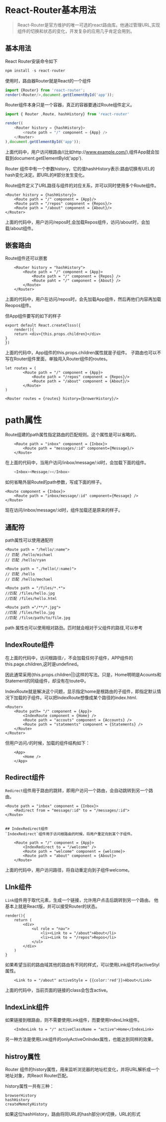 # React-Router基本用法

> React-Router是官方维护的唯一可选的react路由库。他通过管理URL,实现组件的切换和状态的变化，开发复杂的应用几乎肯定会用到。

## 基本用法

React Router安装命令如下

```javascript
npm install -s react-router
```

使用时，路由器Router就是React的一个组件

```javascript
import {Router} from 'react-router';
render(<Router/>,document.getElementById('app'));

```

Router组件本身只是一个容器，真正的容器要通过Route组件定义。

```javascript
import { Router ,Route, hashHistory} from 'react-router'

render((
	<Router history = {hashHistory}>
		<route path = "/" component = {App} />
	</Router>
),document.getElementById('app'));
```

上面代码中，用户访问根路由/(比如http://www.example.com/),组件App就会加载到document.getElementById('app').

Router 组件中有一个参数history，它的值hashHistory表示:路由切换有UEL的hash变化决定。即URL的#部分发生变化。

Route组件定义了URL路径与组件的对应关系，并可以同时使用多个Route组件。

```
<Router history = {hashHistory}>
	<Route path = "/" component = {App}/>
	<Route path = "/repos" component = {Repos}/>
	<Route path = "/about" component = {About}/>
</Router>
```

上面的代码中，用户访问/repos时,会加载Repos组件，访问/about时，会加载/about组件。


## 嵌套路由

Route组件还可以嵌套
```
	<Router history = "hashHistory">
		<Route path = "/" component = {App}>
			<Route path = "/" component = {Repos} />
			<Route paht = "/" component = {About} />
		</Route>
	</Router>
```
上面的代码中，用户在访问/repos时，会先加载App组件，然后再他们内容再加载Reopos组件。

但App组件要写的如下的样子

```
export default React.createClsss({
	render(){
	return <div>{this.props.children}</div>
}
})
```

上面的代码中，App组件的this.props.children属性就是子组件。
子路由也可以不写在Router组件里面，单独闯入Router组件的routes。

```
let routes = (
		<Route path = "/" component = {App}>
			<Route path = "/repos" component = {Repos}/>
			<Route path = "/about" component = {About}/>
		</Route>
)

<Router routes = {routes} history={browerHistory}/>
```


# path属性

Route组建的path属性指定路由的匹配规则。这个属性是可以省略的。

```
	<Route path = "inbox" component = {Inbox}>
		<Route path = "messages/:id" component={Message}/>
	</Route>
```

在上面的代码中，当用户访问/inbox/message/:id时，会加载下面的组件。
```javascript
	<Inbox><Message/></Inbox>

```

如何省略外层Route的path参数，写成下面的样子。
```
<Route component = {Inbox}>
	<Route path = "inbox/message/:id" component={Message} />
</Route>
```
现在访问/inbox/message/:id时，组件加载还是原来的样子。

## 通配符
path属性可以使用通配符

```
<Route path = "/hello/:name">
// 匹配 /hello/michael
// 匹配 /hello/ryan

<Route path = "./hello(/:name)">
// 匹配 /hello
// 匹配 /hello/mechael

<Route path = "/files/*.*">
//匹配 /files/hello.jpg
//匹配 /files/hello.html

<Route path ="/**/*.jpg">
//匹配 /files/hello.jpg
//匹配 /filse/path/to/file.jpg

```

path 属性也可以使用相对路劲。匹时就会相对于父组件的路径,可以参考


## IndexRoute组件
在上面的代码中，访问根路径`/`，不会加载任何子组件，APP组件的this.page.children,这时是undefined。

因此通常采用{this.props.children||<Home/>}这样的写法。只是，Home明明是Acounts和Statement的同级组件，却没有在toute中。

IndexRoute就是解决这个问题，显示指定home是根路由的子组件，即指定默认情况下加载的子组件。可以把IndexRoute想像成某个路径的index.html.
```
<Router>
	<Route path= "/" component = {App}>
		<IndexRoute component = {Home} />
		<Route path = "accouts" component = {Accounts} />
		<Route path = "statements" component = {Statements} />
	</Route>
</Router>
```

但用户访问`/`的时候，加载的组件结构如下：
```
	<App>
		<Home />
	</App>
```

## Redirect组件

`Redirect`组件用于路由的跳转，即用户访问一个路由，会自动跳转到另一个路由。

```
<Route path = "inbox" component = {Inbox}>
	<Redirect from = "message/:id" to = "/messages/:id">
</Route>


## IndexRedirect组件
`IndexRedirect`组件用于访问根路由的时候，将用户重定向到某个子组件。

	<Route path = "/" component = {App}>
		<IndexRedirect to = "/welcome" />
		<Route path = "welcome" component = {welcome}>
		<Route path = "about" component = {About}>
	</Route>

```
上面的代码中，用户访问路径，将自动重定向到子组件welcome。

## LInk组件

`Link`组件用于取代<a>元素，生成一个链接，允许用户点击后跳转到另一个路由。
他基本上就是<a>React版，并可以接受Router的状态。

```
render(){
	return (
		<div>
			<ul role = "nav">
				<li><Link to = "/about">About</li>
				<li><Link to = "/repos">Repos</li>
			</ul>
		</div>
	)
}
```
如果希望当前的路由域其他的路由有不同的样式，可以使用Link组件的activeStyl属性。

```
	<Link to = "/about" activeStyle = {{color:'red'}}>About</Link>
```
上面的代码中，当前页面的链接的class会包含active。


## IndexLink组件
如果链接到根路由，则不需要使用Link组件，而要使用IndexLInk组件。
```
	<IndexLink to = "/" activeClassName = "active">Home</IndexLink>
```

另一种方法是使用Link组件的onlyActiveOnIndex属性，也能达到同样的效果。

## histroy属性
Router 组件的history属性，用来监听浏览器的地址栏变化，并将URL解析成一个地址对象，共React Router匹配。

history属性一共有三种：
```
browserHistory
hashHistory
createMemotyHistoty

```
如果这位hashHistory，路由将同URL的hash部分(#)切换，URL的形式